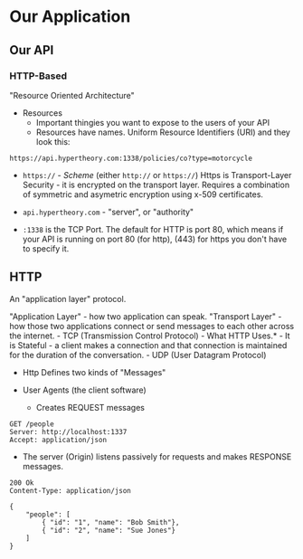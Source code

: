 # Our Application


## Our API

### HTTP-Based

"Resource Oriented Architecture"

- Resources
    - Important thingies you want to expose to the users of your API
    - Resources have names. Uniform Resource Identifiers (URI) and they look this:


`https://api.hypertheory.com:1338/policies/co?type=motorcycle`

- `https://` - *Scheme* (either `http://` or `https://`)
    Https is Transport-Layer Security - it is encrypted on the transport layer.
    Requires a combination of symmetric and asymetric encryption using x-509 certificates.

- `api.hypertheory.com` - "server", or "authority"
- `:1338` is the TCP Port. The default for HTTP is port 80, which means if your API is running on port 80 (for http), (443) for https you don't have to specify it.



## HTTP

An "application layer" protocol.

"Application Layer" - how two application can speak.
"Transport Layer" - how those two applications connect or send messages to each other across the internet. 
    - TCP (Transmission Control Protocol)
        - What HTTP Uses.*
        - It is Stateful - a client makes a connection and that connection is maintained for the duration of the conversation.
    - UDP (User Datagram Protocol)


- Http Defines two kinds of "Messages"

- User Agents (the client software)
    - Creates REQUEST messages


```http
GET /people
Server: http://localhost:1337
Accept: application/json

```

- The server (Origin) listens passively for requests and makes RESPONSE messages.

```http
200 Ok
Content-Type: application/json

{
    "people": [
        { "id": "1", "name": "Bob Smith"},
        { "id": "2", "name": "Sue Jones"}
    ]
}
```